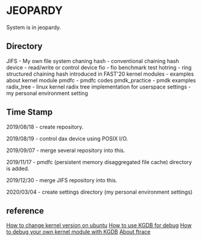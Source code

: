 # JEOPARDY
System is in jeopardy.

## Directory
JIFS - My own file system
chaning hash - conventional chaining hash
device - read/write or control device
fio - fio benchmark test
hotring - ring structured chaining hash introduced in FAST'20
kernel modules - examples about kernel module
pmdfc - pmdfc codes
pmdk_practice - pmdk examples
radix_tree - linux kernel radix tree implementation for userspace
settings - my personal environment setting

## Time Stamp
2019/08/18 - create repository.

2019/08/19 - control dax device using POSIX I/O.

2019/09/07 - merge several repository into this.

2019/11/17 - pmdfc (persistent memory disaggregated file cache) directory is added.

2019/12/30 - merge JIFS repository into this.

2020/03/04 - create settings directory (my personal environment settings)


## reference

[How to change kernel version on ubuntu](https://namj.be/2019-12-29-ubuntu-kernel-version/)
[How to use KGDB for debug](https://namj.be/kgdb/2020-01-24-kgdb/)
[How to debug your own kernel module with KGDB](https://namj.be/kgdb/2020-02-21-kgdb-module/)
[About ftrace](https://namj.be/2020-02-10-ftrace/2020-02-10-ftrace/)
